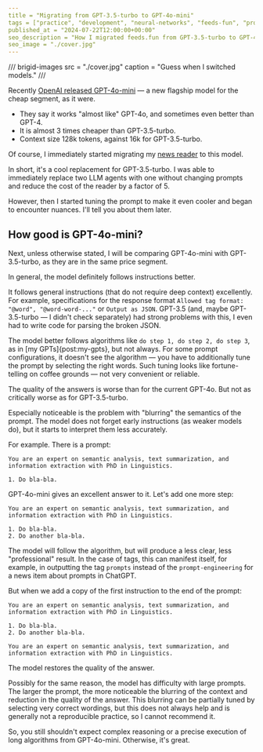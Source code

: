 ```yaml
---
title = "Migrating from GPT-3.5-turbo to GPT-4o-mini"
tags = ["practice", "development", "neural-networks", "feeds-fun", "prompt-engineering"]
published_at = "2024-07-22T12:00:00+00:00"
seo_description = "How I migrated feeds.fun from GPT-3.5-turbo to GPT-4o-mini."
seo_image = "./cover.jpg"
---
```


/// brigid-images
src = "./cover.jpg"
caption = "Guess when I switched models."
///

Recently [OpenAI released GPT-4o-mini](https://openai.com/index/gpt-4o-mini-advancing-cost-efficient-intelligence/) — a new flagship model for the cheap segment, as it were.

- They say it works "almost like" GPT-4o, and sometimes even better than GPT-4.
- It is almost 3 times cheaper than GPT-3.5-turbo.
- Context size 128k tokens, against 16k for GPT-3.5-turbo.

Of course, I immediately started migrating my [news reader](https://feeds.fun) to this model.

In short, it's a cool replacement for GPT-3.5-turbo. I was able to immediately replace two LLM agents with one without changing prompts and reduce the cost of the reader by a factor of 5.

However, then I started tuning the prompt to make it even cooler and began to encounter nuances. I'll tell you about them later.

<!-- more -->

## How good is GPT-4o-mini?

Next, unless otherwise stated, I will be comparing GPT-4o-mini with GPT-3.5-turbo, as they are in the same price segment.

In general, the model definitely follows instructions better.

It follows general instructions (that do not require deep context) excellently. For example, specifications for the response format `Allowed tag format: "@word", "@word-word-..."` or `Output as JSON`. GPT-3.5 (and, maybe GPT-3.5-turbo — I didn't check separately) had strong problems with this, I even had to write code for parsing the broken JSON.

The model better follows algorithms like `do step 1, do step 2, do step 3`, as in [my GPTs]{post:my-gpts}, but not always. For some prompt configurations, it doesn't see the algorithm — you have to additionally tune the prompt by selecting the right words. Such tuning looks like fortune-telling on coffee grounds — not very convenient or reliable.

The quality of the answers is worse than for the current GPT-4o. But not as critically worse as for GPT-3.5-turbo.

Especially noticeable is the problem with "blurring" the semantics of the prompt. The model does not forget early instructions (as weaker models do), but it starts to interpret them less accurately.

For example. There is a prompt:

```
You are an expert on semantic analysis, text summarization, and information extraction with PhD in Linguistics.

1. Do bla-bla.
```

GPT-4o-mini gives an excellent answer to it. Let's add one more step:

```
You are an expert on semantic analysis, text summarization, and information extraction with PhD in Linguistics.

1. Do bla-bla.
2. Do another bla-bla.
```

The model will follow the algorithm, but will produce a less clear, less "professional" result. In the case of tags, this can manifest itself, for example, in outputting the tag `prompts` instead of the `prompt-engineering` for a news item about prompts in ChatGPT.

But when we add a copy of the first instruction to the end of the prompt:

```
You are an expert on semantic analysis, text summarization, and information extraction with PhD in Linguistics.

1. Do bla-bla.
2. Do another bla-bla.

You are an expert on semantic analysis, text summarization, and information extraction with PhD in Linguistics.
```

The model restores the quality of the answer.

Possibly for the same reason, the model has difficulty with large prompts. The larger the prompt, the more noticeable the blurring of the context and reduction in the quality of the answer. This blurring can be partially tuned by selecting very correct wordings, but this does not always help and is generally not a reproducible practice, so I cannot recommend it.

So, you still shouldn't expect complex reasoning or a precise execution of long algorithms from GPT-4o-mini. Otherwise, it's great.
